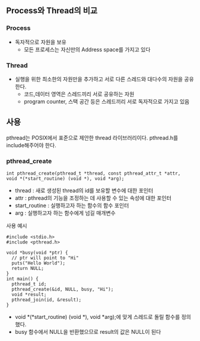 ## Process와 Thread의 비교
### Process
- 독자적으로 자원을 보유
  - 모든 프로세스는 자신만의 Address space를 가지고 있다
  
### Thread
- 실행을 위한 최소한의 자원만을 추가하고 서로 다른 스레드와 대다수의 자원을 공유한다.
  - 코드,데이터 영역은 스레드끼리 서로 공유하는 자원
  - program counter, 스택 공간 등은 스레드끼리 서로 독자적으로 가지고 있음
  
## 사용
pthread는 POSIX에서 표준으로 제안한 thread 라이브러리이다.
pthread.h를 include해주어야 한다.

### pthread_create
```
int pthread_create(pthread_t *thread, const pthread_attr_t *attr,
void *(*start_routine) (void *), void *arg);
```
- thread : 새로 생성된 thread의 id를 보유할 변수에 대한 포인터
- attr : pthread의 기능을 조정하는 데 사용할 수 있는 속성에 대한 포인터
- start_routine : 실행하고자 하는 함수의 함수 포인터
- arg : 실행하고자 하는 함수에게 넘길 매개변수

사용 예시
```
#include <stdio.h>
#include <pthread.h>

void *busy(void *ptr) {
  // ptr will point to "Hi"
  puts("Hello World");
  return NULL;
}
int main() {
  pthread_t id;
  pthread_create(&id, NULL, busy, "Hi");
  void *result;
  pthread_join(id, &result);
}
```
- void *(*start_routine) (void *), void *arg);에 맞게 스레드로 돌릴 함수를 정의했다.
- busy 함수에서 NULL을 반환했으므로 result의 값은 NULL이 된다
